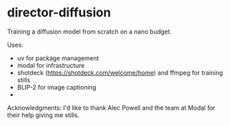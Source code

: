 # director-diffusion

Training a diffusion model from scratch on a nano budget.

Uses:

- uv for package management
- modal for infrastructure
- shotdeck (https://shotdeck.com/welcome/home) and ffmpeg for training stills
- BLIP-2 for image captioning
- 


Acknowledgments:
I'd like to thank Alec Powell and the team at Modal for their help giving me stills.